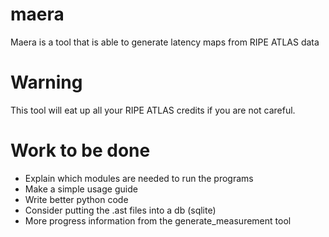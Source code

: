 # maera
Maera is a tool that is able to generate latency maps from RIPE ATLAS data

# Warning
This tool will eat up all your RIPE ATLAS credits if you are not careful.

# Work to be done
  * Explain which modules are needed to run the programs
  * Make a simple usage guide
  * Write better python code
  * Consider putting the .ast files into a db (sqlite)
  * More progress information from the generate_measurement tool
